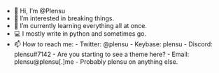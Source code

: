 - 👋 Hi, I’m @Plensu
- 👀 I’m interested in breaking things.
- 🌱 I’m currently learning everything all at once.
- 💻 I mostly write in python and sometimes go.  
- 📫 How to reach me:
       - Twitter: @plensu
       - Keybase: plensu
       - Discord: plensu#7142
       - Are you starting to see a theme here?
       - Email: plensu@plensu[.]me
       - Probably plensu on anything else.

